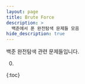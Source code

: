 ```yaml
---
layout: page
title: Brute Force
description: >
  백준에서 푼 완전탐색 문제들 모음
hide_description: true
---
```

백준 완전탐색 관련 문제들입니다.

0. 
{:toc}
